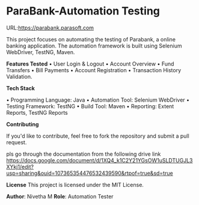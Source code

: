 # ParaBank-Automation Testing

URL:https://parabank.parasoft.com

This project focuses on automating the testing of Parabank, a online banking application. The automation framework is built using Selenium WebDriver, TestNG, Maven.

**Features Tested**
•	User Login & Logout
•	Account Overview
•	Fund Transfers
•	Bill Payments
•	Account Registration
•	Transaction History Validation.

**Tech Stack**

•	Programming Language: Java
•	Automation Tool: Selenium WebDriver
•	Testing Framework: TestNG
•	Build Tool: Maven
•	Reporting: Extent Reports, TestNG Reports

**Contributing**

If you'd like to contribute, feel free to fork the repository and submit a pull request.

pls go through the documentation from the following  drive link
https://docs.google.com/document/d/1XQ4_k1C2Y21YGsOW1uSLDTUGJL3XYkj1/edit?usp=sharing&ouid=107365354476532439590&rtpof=true&sd=true

**License**
This project is licensed under the MIT License.

**Author**: Nivetha M 
**Role**: Automation Tester

